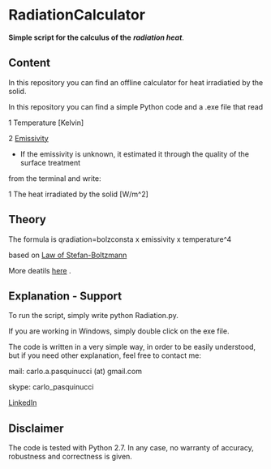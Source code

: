 # RadiationCalculator
**Simple script for the calculus of the** ***radiation heat***.


## Content  
In this repository you can find an offline calculator for heat irradiatied by the solid.

In this repository you can find a simple Python code and a .exe file that read

1 Temperature [Kelvin]

2 [Emissivity](https://en.wikipedia.org/wiki/Emissivity)   
 - If the emissivity is unknown, it estimated it through the quality of the surface treatment



from the terminal and write:

1 The heat irradiated by the solid [W/m^2]

## Theory

The formula is qradiation=bolzconsta x emissivity x temperature^4

based on [Law of Stefan-Boltzmann](https://en.wikipedia.org/wiki/Stefan%E2%80%93Boltzmann_law)

More deatils [here](https://en.wikipedia.org/wiki/Radiation) .


## Explanation - Support

To run the script, simply write python Radiation.py.

If you are working in Windows, simply double click on the exe file.

The code is written in a very simple way, in order to be easily understood, but if you need other explanation, feel free to contact me:

mail: carlo.a.pasquinucci (at) gmail.com

skype: carlo_pasquinucci

[LinkedIn](https://www.linkedin.com/in/carloaugustopasquinucci/)


## Disclaimer

The code is tested with Python 2.7.
In any case, no warranty of accuracy, robustness and correctness is given.
